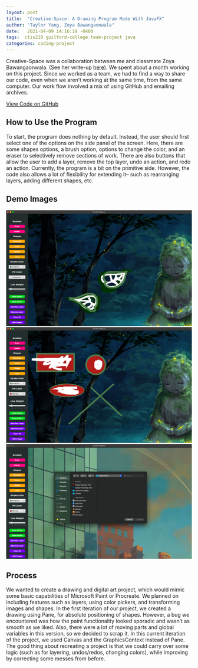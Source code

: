 ```yaml
---
layout: post
title:  "Creative-Space: A Drawing Program Made With JavaFX"
author: "Taylor Yang, Zoya Bawangaonwala"
date:   2021-04-09 14:16:19 -0400
tags:  ctis210 guilford-college team-project java
categories: coding-project
---
```


Creative-Space was a collaboration between me and classmate Zoya Bawangaonwala.
(See her write-up [here](https://zoyab522.github.io/Personal-Website-Portfolio/CodingProjects.html#JavaAnchor)).
We spent about a month working on this project.
Since we worked as a team, we had to find a way to share our code, even when we aren’t working at the same time, from the same computer.
Our work flow involved a mix of using GitHub and emailing archives.

[View Code on GitHub](https://github.com/tayleyi/Creative-Space)

## How to Use the Program
To start, the program does nothing by default.
Instead, the user should first select one of the options on the side panel of the screen.
Here, there are some shapes options, a brush option, options to change the color, and an eraser to selectively remove sections of work.
There are also buttons that allow the user to add a layer, remove the top layer, undo an action, and redo an action.
Currently, the program is a bit on the primitive side.
However, the code also allows a lot of flexibility for extending it– such as rearranging layers, adding different shapes, etc.

## Demo Images
![Creative-Space Demo Image 1, Leaf Line Art](assets/img/2021-04-09/Creative-Space-Demo-1.png)
![Creative-Space Demo Image 2, Adding Shapes](assets/img/2021-04-09/Creative-Space-Demo-2.png)
![Creative-Space Demo Image 3, File Selector](assets/img/2021-04-09/Creative-Space-Demo-3.png)

## Process
We wanted to create a drawing and digital art project, which would mimic some basic capabilities of Microsoft Paint or Procreate.
We planned on including features such as layers, using color pickers, and transforming images and shapes.
In the first iteration of our project, we created a drawing using Pane, for absolute positioning of shapes.
However, a bug we encountered was how the paint functionality looked sporadic and wasn’t as smooth as we liked.
Also, there were a lot of moving parts and global variables in this version, so we decided to scrap it.
In this current iteration of the project, we used Canvas and the GraphicsContext instead of Pane.
The good thing about recreating a project is that we could carry over some logic (such as for layering, undos/redos, changing colors), while improving by correcting some messes from before.